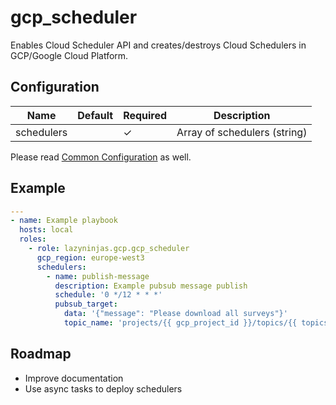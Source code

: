 # gcp_scheduler

Enables Cloud Scheduler API and creates/destroys Cloud Schedulers in GCP/Google Cloud Platform.

## Configuration

| Name       | Default | Required | Description                   |
|------------|---------|----------|-------------------------------|
| schedulers |         | ✓        | Array of schedulers (string)  |


Please read [Common Configuration](../../README.md#common-configuration) as well.

## Example

```YAML
---
- name: Example playbook
  hosts: local
  roles:
    - role: lazyninjas.gcp.gcp_scheduler
      gcp_region: europe-west3
      schedulers:
        - name: publish-message
          description: Example pubsub message publish
          schedule: '0 */12 * * *'
          pubsub_target:
            data: '{"message": "Please download all surveys"}'
            topic_name: 'projects/{{ gcp_project_id }}/topics/{{ topics.surveys }}'
```

## Roadmap

* Improve documentation
* Use async tasks to deploy schedulers
